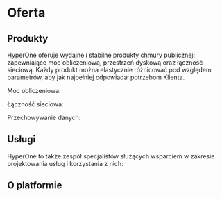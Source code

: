 # Oferta

## Produkty

HyperOne oferuje wydajne i stabilne produkty chmury publicznej: zapewniające moc obliczeniową, przestrzeń dyskową oraz łączność sieciową. Każdy produkt można elastycznie różnicować pod względem parametrów, aby jak najpełniej odpowiadał potrzebom Klienta.

Moc obliczeniowa:

<PageList path_re="/resource/compute/."/>

Łączność sieciowa:

<PageList path_re="/resource/networking/."/>

Przechowywanie danych:

<PageList path_re="/resource/storage/."/>

## Usługi

HyperOne to także zespół specjalistów służących wsparciem w zakresie projektowania usług i korzystania z nich:

<PageList path_re="/services/."/>

## O platformie